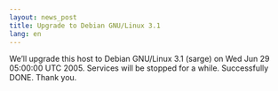 ```yaml
---
layout: news_post
title: Upgrade to Debian GNU/Linux 3.1
lang: en
---
```


We’ll upgrade this host to Debian <span class="caps">GNU</span>/Linux
3.1 (sarge) on Wed Jun 29 05:00:00 <span class="caps">UTC 2005</span>.
Services will be stopped for a while. Successfully <span
class="caps">DONE</span>. Thank you.

